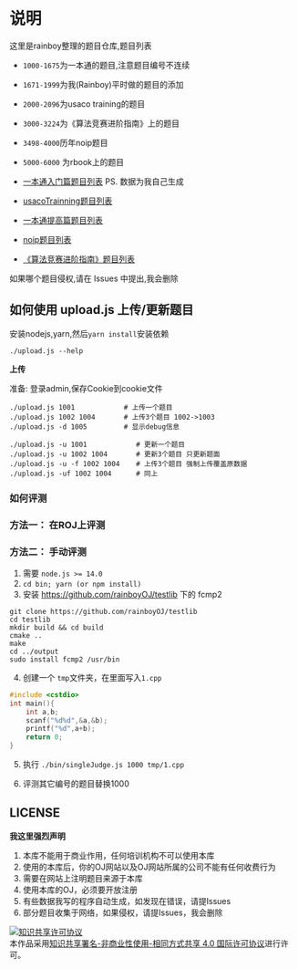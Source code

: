 # 说明

这里是rainboy整理的题目仓库,题目列表

 - `1000-1675`为一本通的题目,注意题目编号不连续
 - `1671-1999`为我(Rainboy)平时做的题目的添加
 - `2000-2096`为usaco training的题目
 - `3000-3224`为《算法竞赛进阶指南》上的题目
 - `3498-4000`历年noip题目
 - `5000-6000` 为rbook上的题目

- [一本通入门篇题目列表](./list/一本通入门篇题目列表.md) PS. 数据为我自己生成
- [usacoTrainning题目列表](./list/usacoTrainning题目列表.md)
- [一本通提高篇题目列表](./list/一本通提高篇题目列表.md)
- [noip题目列表](./list/noip题目列表.md)
- [《算法竞赛进阶指南》题目列表](./list/算法竞赛进阶指南.md)
    

如果哪个题目侵权,请在 Issues 中提出,我会删除

## 如何使用 upload.js 上传/更新题目

安装nodejs,yarn,然后`yarn install`安装依赖

```
./upload.js --help
```

**上传**

准备: 登录admin,保存Cookie到cookie文件

```
./upload.js 1001            # 上传一个题目
./upload.js 1002 1004       # 上传3个题目 1002->1003
./upload.js -d 1005         # 显示debug信息
```

```
./upload.js -u 1001            # 更新一个题目
./upload.js -u 1002 1004       # 更新3个题目 只更新题面
./upload.js -u -f 1002 1004    # 上传3个题目 强制上传覆盖原数据
./upload.js -uf 1002 1004      # 同上
```

### 如何评测

### 方法一： 在ROJ上评测
### 方法二： 手动评测
 
1. 需要 `node.js >= 14.0`
2. `cd bin; yarn (or npm install)`
3.  安装 https://github.com/rainboyOJ/testlib 下的 fcmp2

```
git clone https://github.com/rainboyOJ/testlib
cd testlib
mkdir build && cd build
cmake ..
make
cd ../output
sudo install fcmp2 /usr/bin
```

4. 创建一个 `tmp`文件夹，在里面写入`1.cpp`

```c++
#include <cstdio>
int main(){
    int a,b;
    scanf("%d%d",&a,&b);
    printf("%d",a+b);
    return 0;
}
```

5. 执行 `./bin/singleJudge.js 1000 tmp/1.cpp`

6. 评测其它编号的题目替换1000


## LICENSE

**我这里强烈声明**

 1. 本库不能用于商业作用，任何培训机构不可以使用本库
 2. 使用的本库后，你的OJ网站以及OJ网站所属的公司不能有任何收费行为
 3. 需要在网站上注明题目来源于本库
 4. 使用本库的OJ，必须要开放注册
 5. 有些数据我写的程序自动生成，如发现在错误，请提Issues
 6. 部分题目收集于网络，如果侵权，请提Issues，我会删除

<a rel="license" href="http://creativecommons.org/licenses/by-nc-sa/4.0/"><img alt="知识共享许可协议" style="border-width:0" src="https://i.creativecommons.org/l/by-nc-sa/4.0/88x31.png" /></a><br />本作品采用<a rel="license" href="http://creativecommons.org/licenses/by-nc-sa/4.0/">知识共享署名-非商业性使用-相同方式共享 4.0 国际许可协议</a>进行许可。

